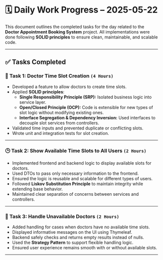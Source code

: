 # 🗓️ Daily Work Progress – 2025-05-22

This document outlines the completed tasks for the day related to the **Doctor Appointment Booking System** project. All implementations were done following **SOLID principles** to ensure clean, maintainable, and scalable code.

---

## ✅ Tasks Completed

### 🧩 Task 1: Doctor Time Slot Creation `(4 Hours)`
- Developed a feature to allow doctors to create time slots.
- Applied **SOLID principles**:
  - **Single Responsibility Principle (SRP):** Isolated business logic into service layer.
  - **Open/Closed Principle (OCP):** Code is extensible for new types of slot logic without modifying existing ones.
  - **Interface Segregation & Dependency Inversion:** Used interfaces to decouple slot services from controllers.
- Validated time inputs and prevented duplicate or conflicting slots.
- Wrote unit and integration tests for slot creation.

---

### 🕒 Task 2: Show Available Time Slots to All Users `(2 Hours)`
- Implemented frontend and backend logic to display available slots for doctors.
- Used DTOs to pass only necessary information to the frontend.
- Ensured the logic is reusable and scalable for different types of users.
- Followed **Liskov Substitution Principle** to maintain integrity while extending base behavior.
- Maintained clear separation of concerns between services and controllers.

---

### 🚫 Task 3: Handle Unavailable Doctors `(2 Hours)`
- Added handling for cases when doctors have no available time slots.
- Displayed informative messages on the UI using Thymeleaf.
- Backend safely checks and returns empty results instead of nulls.
- Used the **Strategy Pattern** to support flexible handling logic.
- Ensured user experience remains smooth with or without available slots.

---